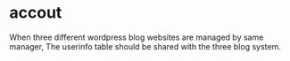 # accout

When three different wordpress blog websites are managed by same manager,
The userinfo table should be shared with the three blog system.
